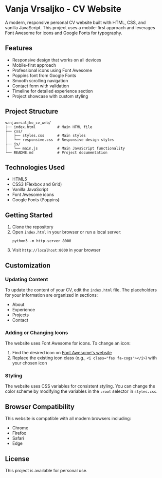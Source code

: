 # Vanja Vrsaljko - CV Website

A modern, responsive personal CV website built with HTML, CSS, and vanilla JavaScript. This project uses a mobile-first approach and leverages Font Awesome for icons and Google Fonts for typography.

## Features

- Responsive design that works on all devices
- Mobile-first approach
- Professional icons using Font Awesome
- Poppins font from Google Fonts
- Smooth scrolling navigation
- Contact form with validation
- Timeline for detailed experience section
- Project showcase with custom styling

## Project Structure

```
vanjavrsaljko_cv_web/
├── index.html          # Main HTML file
├── css/
│   ├── styles.css      # Main styles
│   └── responsive.css  # Responsive design styles
├── js/
│   └── main.js         # Main JavaScript functionality
└── README.md           # Project documentation
```

## Technologies Used

- HTML5
- CSS3 (Flexbox and Grid)
- Vanilla JavaScript
- Font Awesome icons
- Google Fonts (Poppins)

## Getting Started

1. Clone the repository
2. Open `index.html` in your browser or run a local server:
   ```
   python3 -m http.server 8000
   ```
3. Visit `http://localhost:8000` in your browser

## Customization

### Updating Content

To update the content of your CV, edit the `index.html` file. The placeholders for your information are organized in sections:

- About
- Experience
- Projects
- Contact

### Adding or Changing Icons

The website uses Font Awesome for icons. To change an icon:

1. Find the desired icon on [Font Awesome's website](https://fontawesome.com/icons)
2. Replace the existing icon class (e.g., `<i class="fas fa-cogs"></i>`) with your chosen icon

### Styling

The website uses CSS variables for consistent styling. You can change the color scheme by modifying the variables in the `:root` selector in `styles.css`.

## Browser Compatibility

This website is compatible with all modern browsers including:
- Chrome
- Firefox
- Safari
- Edge

## License

This project is available for personal use.
